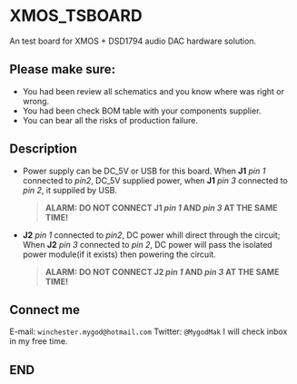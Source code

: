 # XMOS_TSBOARD
An test board for XMOS + DSD1794 audio DAC hardware solution.

## Please make sure:
- You had been review all schematics and you know where was right or wrong.
- You had been check BOM table with your components supplier.
- You can bear all the risks of production failure.

## Description
- Power supply can be DC_5V or USB for this board. When **J1** _pin 1_ connected to _pin2_, DC_5V supplied power, when **J1** _pin 3_ connected to _pin 2_, it suppiled by USB.
    > **ALARM: DO NOT CONNECT J1 _pin 1_ AND _pin 3_ AT THE SAME TIME!**
- **J2** _pin 1_ connected to _pin2_, DC power whill direct through the circuit; When **J2** _pin 3_ connected to _pin 2_, DC power will pass the isolated power module(if it exists) then powering the circuit.
    > **ALARM: DO NOT CONNECT J2 _pin 1_ AND _pin 3_ AT THE SAME TIME!**

## Connect me
E-mail: ```winchester.mygod@hotmail.com```
Twitter: ```@MygodMak```
I will check inbox in my free time.

## END